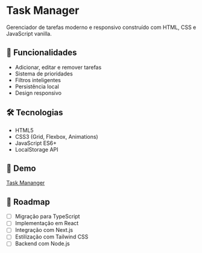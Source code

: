 # Task Manager

Gerenciador de tarefas moderno e responsivo construído com HTML, CSS e JavaScript vanilla.

## 🚀 Funcionalidades
- Adicionar, editar e remover tarefas
- Sistema de prioridades
- Filtros inteligentes
- Persistência local
- Design responsivo

## 🛠️ Tecnologias
- HTML5
- CSS3 (Grid, Flexbox, Animations)
- JavaScript ES6+
- LocalStorage API

## 📱 Demo
[Task Mananger](https://leandru7.github.io/Task-Manager/)

## 🔄 Roadmap
- [ ] Migração para TypeScript
- [ ] Implementação em React
- [ ] Integração com Next.js
- [ ] Estilização com Tailwind CSS
- [ ] Backend com Node.js
